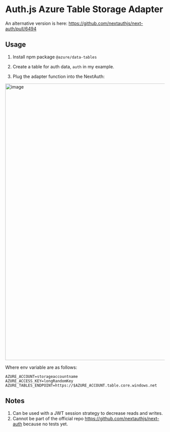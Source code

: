 # Auth.js Azure Table Storage Adapter

An alternative version is here: https://github.com/nextauthjs/next-auth/pull/6494

## Usage

1. Install npm package `@azure/data-tables`

2. Create a table for auth data, `auth` in my example.

3. Plug the adapter function into the NextAuth:

<img width="875" alt="image" src="https://user-images.githubusercontent.com/106996965/214249315-d498f211-06a1-43d0-b0f1-5079e0729e12.png">

Where env variable are as follows:
```
AZURE_ACCOUNT=storageaccountname
AZURE_ACCESS_KEY=longRandomKey
AZURE_TABLES_ENDPOINT=https://$AZURE_ACCOUNT.table.core.windows.net
```

## Notes

1. Can be used with a JWT session strategy to decrease reads and writes.
2. Cannot be part of the official repo https://github.com/nextauthjs/next-auth because no tests yet.
